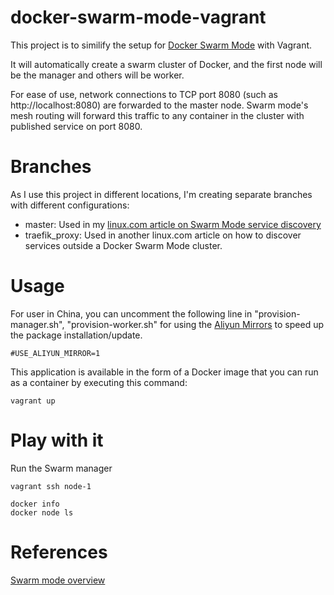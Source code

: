 # docker-swarm-mode-vagrant

This project is to similify the setup for [Docker Swarm Mode][1] with Vagrant.

It will automatically create a swarm cluster of Docker, and the first node will be the manager and others will be worker.

For ease of use, network connections to TCP port 8080 (such as http://localhost:8080) are forwarded to the master node. Swarm mode's mesh routing will forward this traffic to any container in the cluster with published service on port 8080.

# Branches
As I use this project in different locations, I'm creating separate branches with different configurations:

* master: Used in my [linux.com article on Swarm Mode service discovery](https://www.linux.com/blog/event/open-networking-summit/2017/3/how-service-discovery-works-containerized-applications-using-docker-swarm-mode)
* traefik\_proxy: Used in another linux.com article on how to discover services outside a Docker Swarm Mode cluster.

# Usage

For user in China, you can uncomment the following line in "provision-manager.sh", "provision-worker.sh" for using the [Aliyun Mirrors](http://mirrors.aliyun.com) to speed up the package installation/update.

    #USE_ALIYUN_MIRROR=1


This application is available in the form of a Docker image that you can run as a container by executing this command:
    
    vagrant up



# Play with it

Run the Swarm manager 

	vagrant ssh node-1


```
docker info
docker node ls
```

# References
[Swarm mode overview][1]

[1]: https://docs.docker.com/engine/swarm/
